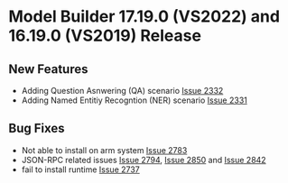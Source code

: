 # Model Builder 17.19.0 (VS2022) and 16.19.0 (VS2019) Release

## New Features
- Adding Question Asnwering (QA) scenario [Issue 2332](https://github.com/dotnet/machinelearning-modelbuilder/issues/2332)
- Adding Named Entitiy Recogntion (NER) scenario [Issue 2331](https://github.com/dotnet/machinelearning-modelbuilder/issues/2331)


## Bug Fixes
- Not able to install on arm system [ Issue 2783](https://github.com/dotnet/machinelearning-modelbuilder/issues/2783)
- JSON-RPC related issues
  [ Issue 2794](https://github.com/dotnet/machinelearning-modelbuilder/issues/2794), 
  [ Issue 2850](https://github.com/dotnet/machinelearning-modelbuilder/issues/2850) and 
  [ Issue 2842](https://github.com/dotnet/machinelearning-modelbuilder/issues/2842)
- fail to install runtime [ Issue 2737](https://github.com/dotnet/machinelearning-modelbuilder/issues/2737)


